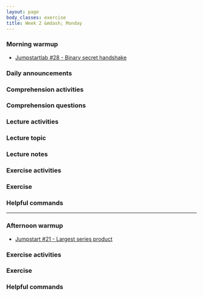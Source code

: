 ```yaml
---
layout: page
body_classes: exercise
title: Week 2 &mdash; Monday
---
```


### Morning warmup

* [Jumpstartlab #28 - Binary secret handshake](https://github.com/JumpstartLab/warmup-exercises/tree/master/28-binary-secret-handshake)

### Daily announcements
### Comprehension activities
### Comprehension questions
### Lecture activities
### Lecture topic
### Lecture notes
### Exercise activities
### Exercise
### Helpful commands

***

### Afternoon warmup

* [Jumpstart #21 - Largest series product](https://github.com/JumpstartLab/warmup-exercises/tree/master/21-largest-series-product)

### Exercise activities
### Exercise
### Helpful commands
